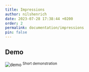 ```yaml
---
title: Impressions
author: nilshenrich
date: 2023-07-28 17:38:44 +0200
order: 2
permalink: documentation/impressions
pin: false
---
```


## Demo
![demo](/assets/img/gallery/FTH-intro.gif)
<sup>Short demonstration</sup>
